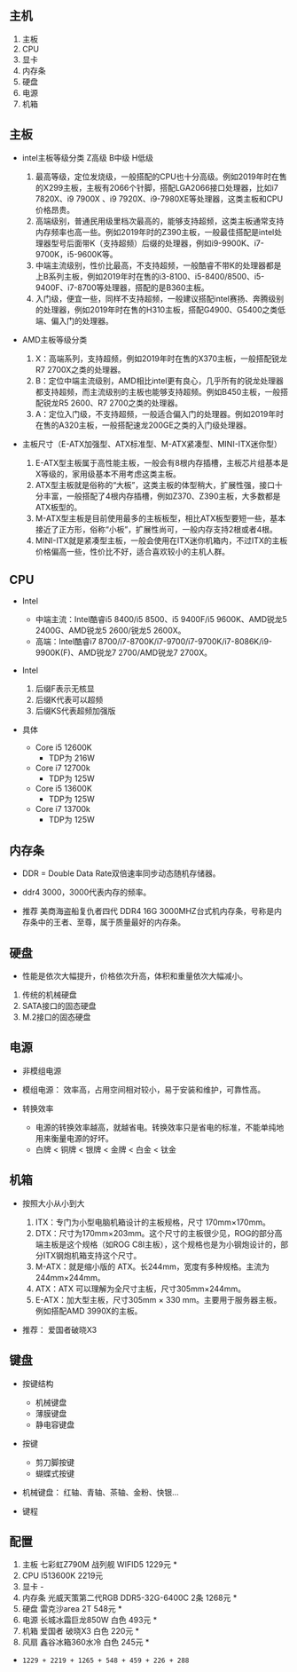 ## 主机
1. 主板
2. CPU
3. 显卡
4. 内存条
5. 硬盘
6. 电源
7. 机箱

## 主板
- intel主板等级分类 Z高级 B中级 H低级
    1. 最高等级，定位发烧级，一般搭配的CPU也十分高级。例如2019年时在售的X299主板，主板有2066个针脚，搭配LGA2066接口处理器，比如i7 7820X、i9 7900X 、i9 7920X、i9-7980XE等处理器，这类主板和CPU价格昂贵。
    2. 高端级别，普通民用级里档次最高的，能够支持超频，这类主板通常支持内存频率也高一些。例如2019年时的Z390主板，一般最佳搭配是intel处理器型号后面带K（支持超频）后缀的处理器，例如i9-9900K、i7-9700K，i5-9600K等。
    3. 中端主流级别，性价比最高，不支持超频，一般酷睿不带K的处理器都是上B系列主板，例如2019年时在售的i3-8100、i5-8400/8500、i5-9400F、i7-8700等处理器，搭配的是B360主板。
    4. 入门级，便宜一些，同样不支持超频，一般建议搭配intel赛扬、奔腾级别的处理器，例如2019年时在售的H310主板，搭配G4900、G5400之类低端、偏入门的处理器。

- AMD主板等级分类
    1. X：高端系列，支持超频，例如2019年时在售的X370主板，一般搭配锐龙 R7 2700X之类的处理器。
    2. B：定位中端主流级别，AMD相比intel更有良心，几乎所有的锐龙处理器都支持超频，而主流级别的主板也能够支持超频。例如B450主板，一般搭配锐龙R5 2600、R7 2700之类的处理器。
    3. A：定位入门级，不支持超频，一般适合偏入门的处理器。例如2019年时在售的A320主板，一般搭配速龙200GE之类的入门级处理器。

- 主板尺寸（E-ATX加强型、ATX标准型、M-ATX紧凑型、MINI-ITX迷你型）
    1. E-ATX型主板属于高性能主板，一般会有8根内存插槽，主板芯片组基本是X等级的，家用级基本不用考虑这类主板。
    2. ATX型主板就是俗称的“大板”，这类主板的体型稍大，扩展性强，接口十分丰富，一般搭配了4根内存插槽，例如Z370、Z390主板，大多数都是ATX板型的。
    3. M-ATX型主板是目前使用最多的主板板型，相比ATX板型要短一些，基本接近了正方形，俗称“小板”，扩展性尚可，一般内存支持2根或者4根。
    4. MINI-ITX就是紧凑型主板，一般会使用在ITX迷你机箱内，不过ITX的主板价格偏高一些，性价比不好，适合喜欢较小的主机人群。

## CPU
- Intel
    - 中端主流：Intel酷睿i5 8400/i5 8500、i5 9400F/i5 9600K、AMD锐龙5 2400G、AMD锐龙5 2600/锐龙5 2600X。
    - 高端：Intel酷睿i7 8700/i7-8700K/i7-9700/i7-9700K/i7-8086K/i9-9900K(F)、AMD锐龙7 2700/AMD锐龙7 2700X。
- Intel
    1. 后缀F表示无核显
    2. 后缀K代表可以超频
    3. 后缀KS代表超频加强版

- 具体
    - Core i5 12600K
        - TDP为 216W
    - Core i7 12700k 
        - TDP为 125W
    - Core i5 13600K
        - TDP为 125W
    - Core i7 13700k 
        - TDP为 125W


## 内存条
- DDR = Double Data Rate双倍速率同步动态随机存储器。
- ddr4 3000，3000代表内存的频率。

- 推荐 美商海盗船复仇者四代 DDR4 16G 3000MHZ台式机内存条，号称是内存条中的王者、至尊，属于质量最好的内存条。

## 硬盘
- 性能是依次大幅提升，价格依次升高，体积和重量依次大幅减小。

1. 传统的机械硬盘
2. SATA接口的固态硬盘
3. M.2接口的固态硬盘


## 电源
- 非模组电源
- 模组电源： 效率高，占用空间相对较小，易于安装和维护，可靠性高。

- 转换效率
    - 电源的转换效率越高，就越省电。转换效率只是省电的标准，不能单纯地用来衡量电源的好坏。
    - 白牌 < 铜牌 < 银牌 < 金牌 < 白金 < 钛金

## 机箱
- 按照大小从小到大
    1. ITX：专门为小型电脑机箱设计的主板规格，尺寸 170mm×170mm。
    2. DTX：尺寸为170mm×203mm。这个尺寸的主板很少见，ROG的部分高端主板是这个规格（如ROG C8I主板），这个规格也是为小钢炮设计的，部分ITX钢炮机箱支持这个尺寸。
    3. M-ATX：就是缩小版的 ATX。长244mm，宽度有多种规格。主流为244mm×244mm。
    4. ATX：ATX 可以理解为全尺寸主板，尺寸305mm×244mm。
    5. E-ATX：加大型主板，尺寸305mm × 330 mm。主要用于服务器主板。例如搭配AMD 3990X的主板。

- 推荐： 爱国者破晓X3

## 键盘
- 按键结构
    - 机械键盘
    - 薄膜键盘
    - 静电容键盘
- 按键
    - 剪刀脚按键
    - 蝴蝶式按键

- 机械键盘： 红轴、青轴、茶轴、金粉、快银...

- 键程


## 配置
1. 主板 七彩虹Z790M 战列舰 WIFID5 1229元 *
2. CPU  I513600K 2219元
3. 显卡 -
4. 内存条  光威天策第二代RGB DDR5-32G-6400C 2条 1268元 *
5. 硬盘 雷克沙area 2T 548元 *
6. 电源 长城冰霜巨龙850W 白色 493元 *
7. 机箱 爱国者 破晓X3 白色 220元 *
8. 风扇 鑫谷冰箱360水冷 白色 245元 *

- `` 1229 + 2219 + 1265 + 548 + 459 + 226 + 288 ``